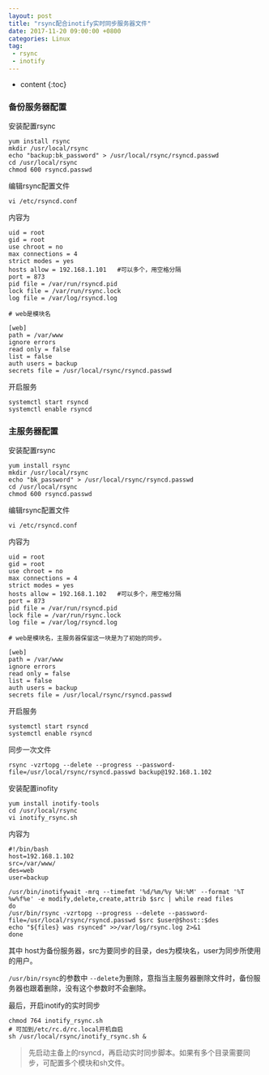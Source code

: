 ```yaml
---
layout: post
title: "rsync配合inotify实时同步服务器文件"
date: 2017-11-20 09:00:00 +0800 
categories: Linux
tag:
 - rsync
 - inotify
---
```

* content
{:toc}


### 备份服务器配置

安装配置rsync
```shell
yum install rsync
mkdir /usr/local/rsync
echo "backup:bk_password" > /usr/local/rsync/rsyncd.passwd
cd /usr/local/rsync
chmod 600 rsyncd.passwd
```

<!-- more -->

编辑rsync配置文件
```shell
vi /etc/rsyncd.conf
```

内容为 
```shell
uid = root
gid = root
use chroot = no
max connections = 4
strict modes = yes
hosts allow = 192.168.1.101   #可以多个，用空格分隔
port = 873
pid file = /var/run/rsyncd.pid
lock file = /var/run/rsync.lock
log file = /var/log/rsyncd.log

# web是模块名

[web]
path = /var/www
ignore errors
read only = false
list = false
auth users = backup
secrets file = /usr/local/rsync/rsyncd.passwd
```

开启服务
```shell
systemctl start rsyncd
systemctl enable rsyncd
```

### 主服务器配置

安装配置rsync

```shell
yum install rsync
mkdir /usr/local/rsync
echo "bk_password" > /usr/local/rsync/rsyncd.passwd
cd /usr/local/rsync
chmod 600 rsyncd.passwd
```

编辑rsync配置文件
```shell
vi /etc/rsyncd.conf
```

内容为 
```shell
uid = root
gid = root
use chroot = no
max connections = 4
strict modes = yes
hosts allow = 192.168.1.102   #可以多个，用空格分隔
port = 873
pid file = /var/run/rsyncd.pid
lock file = /var/run/rsync.lock
log file = /var/log/rsyncd.log

# web是模块名，主服务器保留这一块是为了初始的同步。

[web]
path = /var/www
ignore errors
read only = false
list = false
auth users = backup
secrets file = /usr/local/rsync/rsyncd.passwd
```


开启服务
```shell
systemctl start rsyncd
systemctl enable rsyncd
```

同步一次文件

```shell
rsync -vzrtopg --delete --progress --password-file=/usr/local/rsync/rsyncd.passwd backup@192.168.1.102
```

安装配置inofity

```shell
yum install inotify-tools
cd /usr/local/rsync
vi inotify_rsync.sh
```

内容为

```shell
#!/bin/bash
host=192.168.1.102
src=/var/www/
des=web
user=backup

/usr/bin/inotifywait -mrq --timefmt '%d/%m/%y %H:%M' --format '%T %w%f%e' -e modify,delete,create,attrib $src | while read files  
do 
/usr/bin/rsync -vzrtopg --progress --delete --password-file=/usr/local/rsync/rsyncd.passwd $src $user@$host::$des 
echo "${files} was rsynced" >>/var/log/rsync.log 2>&1 
done
```

其中 host为备份服务器，src为要同步的目录，des为模块名，user为同步所使用的用户。

`/usr/bin/rsync`的参数中 `--delete`为删除，意指当主服务器删除文件时，备份服务器也跟着删除，没有这个参数时不会删除。

最后，开启inotify的实时同步
```shell
chmod 764 inotify_rsync.sh
# 可加到/etc/rc.d/rc.local开机自启
sh /usr/local/rsync/inotify_rsync.sh & 
```

> 先启动主备上的rsyncd，再启动实时同步脚本。如果有多个目录需要同步，可配置多个模块和sh文件。
